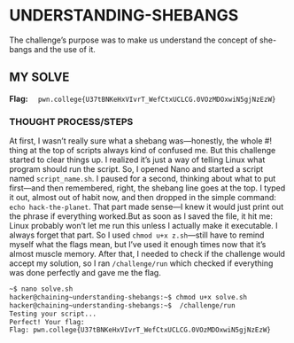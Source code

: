 # UNDERSTANDING-SHEBANGS
The challenge’s purpose was to make us understand the concept of she-bangs and the use of it.

## MY SOLVE
**Flag:** `  pwn.college{U37tBNKeHxVIvrT_WefCtxUCLCG.0VOzMDOxwiN5gjNzEzW}`

### THOUGHT PROCESS/STEPS
At first, I wasn’t really sure what a shebang was—honestly, the whole #! thing at the top of scripts always kind of confused me. 
But this challenge started to clear things up. I realized it’s just a way of telling Linux what program should run the script.  So, 
I opened Nano and started a script named `script_name.sh`. I paused for a second, thinking about what to put first—and then 
remembered, right, the shebang line goes at the top. I typed it out, almost out of habit now, and then dropped in the simple 
command: `echo hack-the-planet`. That part made sense—I knew it would just print out the phrase if everything worked.But as soon 
as I saved the file, it hit me: Linux probably won’t let me run this unless I actually make it executable. I always forget that 
part. So I used `chmod u+x z.sh`—still have to remind myself what the flags mean, but I’ve used it enough times now that it’s 
almost muscle memory. After that, I needed to check if the challenge would accept my solution, so I ran `/challenge/run` which checked if everything was done perfectly and gave me the flag.
 
```bash
~$ nano solve.sh
hacker@chaining~understanding-shebangs:~$ chmod u+x solve.sh
hacker@chaining~understanding-shebangs:~$  /challenge/run
Testing your script...
Perfect! Your flag:
Flag: pwn.college{U37tBNKeHxVIvrT_WefCtxUCLCG.0VOzMDOxwiN5gjNzEzW}
```
